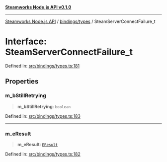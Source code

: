 [**Steamworks Node.js API v0.1.0**](../../../README.md)

***

[Steamworks Node.js API](../../../modules.md) / [bindings/types](../README.md) / SteamServerConnectFailure\_t

# Interface: SteamServerConnectFailure\_t

Defined in: [src/bindings/types.ts:181](https://github.com/MikalDev/steam-koffi/blob/57920fe5c92a340b13303d2cc44034af83ea4270/src/bindings/types.ts#L181)

## Properties

### m\_bStillRetrying

> **m\_bStillRetrying**: `boolean`

Defined in: [src/bindings/types.ts:183](https://github.com/MikalDev/steam-koffi/blob/57920fe5c92a340b13303d2cc44034af83ea4270/src/bindings/types.ts#L183)

***

### m\_eResult

> **m\_eResult**: [`EResult`](../enumerations/EResult.md)

Defined in: [src/bindings/types.ts:182](https://github.com/MikalDev/steam-koffi/blob/57920fe5c92a340b13303d2cc44034af83ea4270/src/bindings/types.ts#L182)
